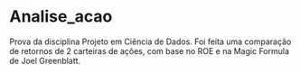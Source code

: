 # Analise_acao
Prova da disciplina Projeto em Ciência de Dados. Foi feita uma comparação de retornos de 2 carteiras de ações, com base no ROE e na Magic Formula de Joel Greenblatt. 
